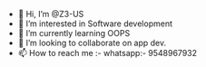 - 👋 Hi, I’m @Z3-US
- 👀 I’m interested in Software development 
- 🌱 I’m currently learning OOPS
- 💞️ I’m looking to collaborate on app dev.
- 📫 How to reach me :- whatsapp:- 9548967932

<!---
Z3-US/Z3-US is a ✨ special ✨ repository because its `README.md` (this file) appears on your GitHub profile.
You can click the Preview link to take a look at your changes.
--->
